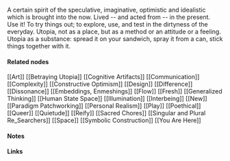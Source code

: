 ---
---

A certain spirit of the speculative, imaginative, optimistic and idealistic which is brought into the now. Lived -- and acted from -- in the present. Use it! To try things out; to explore, use, and test in the dirtyness of the everyday.  Utopia, not as a place, but as a method or an attitude or a feeling. Utopia as a substance: spread it on your sandwich, spray it from a can, stick things together with it. 



#### Related nodes

[[Art]]
[[Betraying Utopia]]
[[Cognitive Artifacts]]
[[Communication]]
[[Complexity]]
[[Constructive Optimism]]
[[Design]]
[[Difference]]
[[Dissonance]]
[[Embeddings, Enmeshings]]
[[Flow]]
[[Fresh]]
[[Generalized Thinking]]
[[Human State Space]]
[[Illumination]]
[[Interbeing]]
[[New]]
[[Paradigm Patchworking]]
[[Personal Realism]]
[[Play]]
[[Poethical]]
[[Queer]]
[[Quietude]]
[[Reify]]
[[Sacred Chores]]
[[Singular and Plural Re_Searchers]]
[[Space]]
[[Symbolic Construction]]
[[You Are Here]]


#### Notes





#### Links

